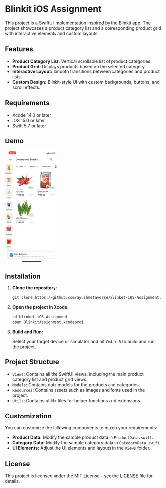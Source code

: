 # Blinkit iOS Assignment

This project is a SwiftUI implementation inspired by the Blinkit app. The project showcases a product category list and a corresponding product grid with interactive elements and custom layouts.

## Features

- **Product Category List:** Vertical scrollable list of product categories.
- **Product Grid:** Displays products based on the selected category.
- **Interactive Layout:** Smooth transitions between categories and product lists.
- **Custom Design:** Blinkit-style UI with custom backgrounds, buttons, and scroll effects.

## Requirements

- Xcode 14.0 or later
- iOS 15.0 or later
- Swift 5.7 or later

## Demo

![App Demo](demo.gif)

## Installation

1. **Clone the repository:**

    ```bash
    git clone https://github.com/ayushmetaverse/blinket-iOS-Assignment.git
    ```

2. **Open the project in Xcode:**

    ```bash
    cd blinket-iOS-Assignment
    open BlinkitAssignment.xcodeproj
    ```

3. **Build and Run:**

   Select your target device or simulator and hit `Cmd + R` to build and run the project.

## Project Structure

- `Views`: Contains all the SwiftUI views, including the main product category list and product grid views.
- `Models`: Contains data models for the products and categories.
- `Resources`: Contains assets such as images and fonts used in the project.
- `Utils`: Contains utility files for helper functions and extensions.

## Customization

You can customize the following components to match your requirements:

- **Product Data:** Modify the sample product data in `ProductData.swift`.
- **Category Data:** Modify the sample category data in `CategoryData.swift`.
- **UI Elements:** Adjust the UI elements and layouts in the `Views` folder.


## License

This project is licensed under the MIT License - see the [LICENSE](LICENSE) file for details.
